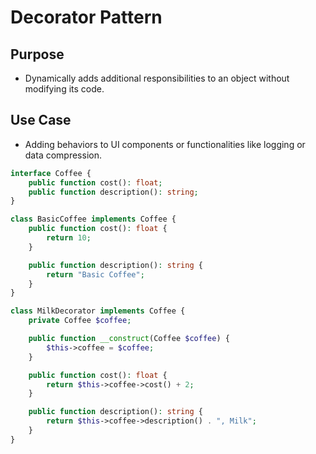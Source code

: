 # Decorator Pattern

## Purpose

- Dynamically adds additional responsibilities to an object without modifying its code.

## Use Case

- Adding behaviors to UI components or functionalities like logging or data compression.

```php
interface Coffee {
    public function cost(): float;
    public function description(): string;
}

class BasicCoffee implements Coffee {
    public function cost(): float {
        return 10;
    }

    public function description(): string {
        return "Basic Coffee";
    }
}

class MilkDecorator implements Coffee {
    private Coffee $coffee;

    public function __construct(Coffee $coffee) {
        $this->coffee = $coffee;
    }

    public function cost(): float {
        return $this->coffee->cost() + 2;
    }

    public function description(): string {
        return $this->coffee->description() . ", Milk";
    }
}

```
